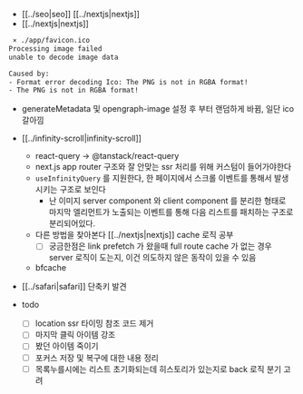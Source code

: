 - [[../seo|seo]] [[../nextjs|nextjs]]
- [[../nextjs|nextjs]]
```sh 
 ⨯ ./app/favicon.ico
Processing image failed
unable to decode image data

Caused by:
- Format error decoding Ico: The PNG is not in RGBA format!
- The PNG is not in RGBA format!
```
- generateMetadata 및 opengraph-image 설정 후 부터 랜덤하게 바뀜, 일단 ico 갈아낌
- [[../infinity-scroll|infinity-scroll]]
  - react-query -> @tanstack/react-query
  - next.js app router 구조와 잘 안맞는 ssr 처리를 위해 커스텀이 들어가야한다
  - `useInfinityQuery` 를 지원한다, 한 페이지에서 스크롤 이벤트를 통해서 발생시키는 구조로 보인다
    - 난 이미지 server component 와 client component 를 분리한 형태로 마지막 엘리먼트가 노출되는 이벤트를 통해 다음 리스트를 패치하는 구조로 분리되어있다.
  - 다른 방법을 찾아본다 [[../nextjs|nextjs]] cache 로직 공부
    - [ ] 궁금한점은 link prefetch 가 왔을때 full route cache 가 없는 경우 server 로직이 도는지, 이건 의도하지 않은 동작이 있을 수 있음
  - bfcache
- [[../safari|safari]] 단축키 발견

- todo
  - [ ] location ssr 타이밍 참조 코드 제거
  - [ ] 마지막 클릭 아이템 강조
  - [ ] 봤던 아이템 죽이기
  - [ ] 포커스 저장 및 복구에 대한 내용 정리
  - [ ] 목록누를시에는 리스트 초기화되는데 히스토리가 있는지로 back 로직 분기 고려
